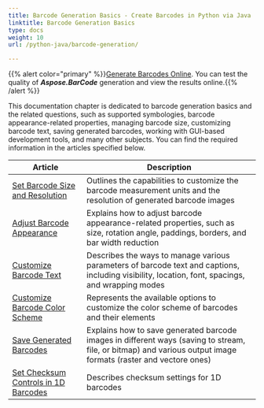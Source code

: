 ```yaml
---
title: Barcode Generation Basics - Create Barcodes in Python via Java 
linktitle: Barcode Generation Basics 
type: docs
weight: 10
url: /python-java/barcode-generation/

---
```

{{% alert color="primary" %}}[Generate Barcodes Online](https://products.aspose.app/barcode/generate). You can test the quality of ***Aspose.BarCode*** generation and view the results online.{{% /alert %}}

This documentation chapter is dedicated to barcode generation basics and the related questions, such as supported symbologies, barcode appearance-related properties, managing barcode size, customizing barcode text, saving generated barcodes, working with GUI-based development tools, and many other subjects. You can find the required information in the articles specified below.
   
| Article | Description |
|---|---|
|[Set Barcode Size and Resolution](/barcode/python-java/set-barcode-size-and-resolution/)|Outlines the capabilities to customize the barcode measurement units and the resolution of generated barcode images|
|[Adjust Barcode Appearance](/barcode/python-java/customize-barcode-appearance/)|Explains how to adjust barcode appearance-related properties, such as size, rotation angle, paddings, borders, and bar width reduction|
|[Customize Barcode Text](/barcode/python-java/set-barcode-text/)|Describes the ways to manage various parameters of barcode text and captions, including visibility, location, font, spacings, and wrapping modes|
|[Customize Barcode Color Scheme](/barcode/python-java/customize-barcode-color/)|Represents the available options to customize the color scheme of barcodes and their elements|
|[Save Generated Barcodes](/barcode/python-java/save-barcode-image/)|Explains how to save generated barcode images in different ways (saving to stream, file, or bitmap) and various output image formats (raster and vectore ones)|
|[Set Checksum Controls in 1D Barcodes](/barcode/python-java/set-checksum-controls/)|Describes checksum settings for 1D barcodes|
  

  